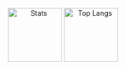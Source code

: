 <p align="center">
  <img
    src="https://github-readme-stats.vercel.app/api?username=enthonyaraujo&show_icons=true&hide_title=true&theme=transparent&hide_border=true&card_width=320"
    alt="Stats" height="110">
  <img
    src="https://github-readme-stats.vercel.app/api/top-langs/?username=enthonyaraujo&layout=compact&theme=transparent&hide_title=true&hide_border=true&card_width=320"
    alt="Top Langs" height="110">
</p>